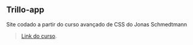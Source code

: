 ## Trillo-app

Site codado a partir do curso avançado de CSS do Jonas Schmedtmann
> [Link do curso](https://www.udemy.com/advanced-css-and-sass/).
